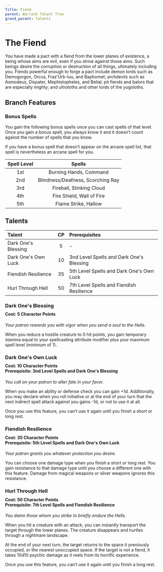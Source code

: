 ```yaml
---
Title: Fiend
parent: Warlock Talent Tree
grand_parent: Talents
---
```

 
# The Fiend
You have made a pact with a fiend from the lower planes of existence, a being whose aims are evil, even if you strive against those aims. Such beings desire the corruption or destruction of all things, ultimately including you. Fiends powerful enough to forge a pact include demon lords such as Demogorgon, Orcus, Fraz’Urb-luu, and Baphomet; archdevils such as Asmodeus, Dispater, Mephistopheles, and Belial; pit fiends and balors that are especially mighty; and ultroloths and other lords of the yugoloths.

## Branch Features

### Bonus Spells
You gain the following bonus spells once you can cast spells of that level. Once you gain a bonus spell, you always know it and it doesn’t count against the number of spells that you know.

If you have a bonus spell that doesn’t appear on the arcane spell list, that spell is nevertheless an arcane spell for you.

| Spell Level | Spells |
|:-----------:|:------:|
| 1st | Burning Hands, Command |
| 2nd | Blindness/Deafness, Scorching Ray |
| 3rd | Fireball, Stinking Cloud |
| 4th | Fire Shield, Wall of Fire |
| 5th | Flame Strike, Hallow |

## Talents
 
| Talent | CP | Prerequisites |
|:-------|:--:|:--------------|
| Dark One's Blessing  | 5  | - |
| Dark One's Own Luck  | 10 | 3nd Level Spells and Dark One's Blessing |
| Fiendish Resilience  | 35 | 5th Level Spells and Dark One's Own Luck |
| Hurl Through Hell    | 50 | 7th Level Spells and Fiendish Resilience |

###  Dark One's Blessing

<div style="margin-top:-10px;"></div>
 
#### **Cost:** 5 Character Points
*Your patron rewards you with vigor when you send a soul to the Hells.*

When you reduce a hostile creature to 0 hit points, you gain temporary stamina equal to your spellcasting attribute modifier plus your maximum spell level (minimum of 1).

### Dark One's Own Luck

<div style="margin-top:-10px;"></div>

#### **Cost:** 10 Character Points<br>**Prerequisite:**  3nd Level Spells and Dark One's Blessing
*You call on your patron to alter fate in your favor.*

When you make an ability or defense check you can gain +1d. Additionally, you may declare when you roll initiative or at the end of your turn that the next indirect spell attack against you gains -1d, or not to use it at all.

Once you use this feature, you can’t use it again until you finish a short or long rest.

###  Fiendish Resilience
 
<div style="margin-top:-10px;"></div>

#### **Cost:** 35 Character Points<br>**Prerequisite:** 5th Level Spells and Dark One's Own Luck
*Your patron grants you whatever protection you desire.*

You can choose one damage type when you finish a short or long rest. You gain resistance to that damage type until you choose a different one with this feature. Damage from magical weapons or silver weapons ignores this resistance.

### Hurl Through Hell

<div style="margin-top:-10px;"></div>
 
#### **Cost:** 50 Character Points<br>**Prerequisite:** 7th Level Spells and Fiendish Resilience
*You damn those whom you strike to briefly endure the Hells.*

When you hit a creature with an attack, you can instantly transport the target through the lower planes. The creature disappears and hurtles through a nightmare landscape.

At the end of your next turn, the target returns to the space it previously occupied, or the nearest unoccupied space. If the target is not a fiend, it takes 10d10 psychic damage as it reels from its horrific experience.

Once you use this feature, you can’t use it again until you finish a long rest.
